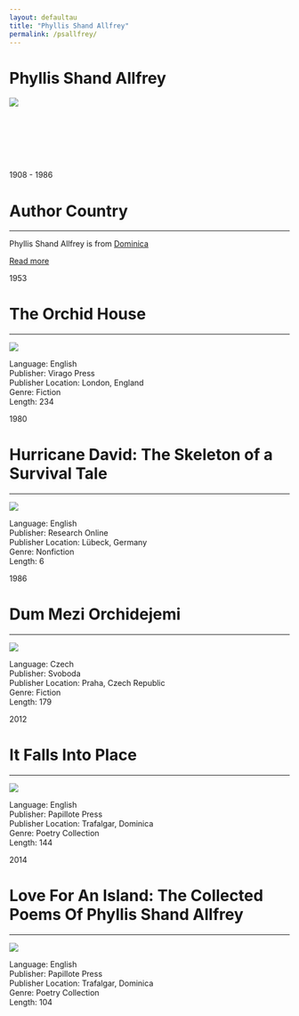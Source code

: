 ```yaml
---
layout: defaultau
title: "Phyllis Shand Allfrey"
permalink: /psallfrey/
---
```

<!-- partial:index.partial.html -->
<div class="content">
    <h1> Phyllis Shand Allfrey</h1>
    <div class="quote">
        <div><img src="https://upload.wikimedia.org/wikipedia/en/1/1b/Phyllis_Shand_Allfrey.jpg" class="logo"></div>
    </div>
    <div class="timeline">
        <div style="padding-bottom:100px;"></div>
        <div class="block">
            <div class="date right"><p class="right"> 1908 - 1986 </p></div>
            <div class="dot"></div>
            <div class="left first">
            <div class="author_country">
                <h1>Author Country</h1><hr>
          <div class="aclocation">   <p> Phyllis Shand Allfrey is from <a href="{{ site.baseurl }}/10"> Dominica </a></p> </div>
              <div class="acreadmore">  <a href="https://en.wikipedia.org/wiki/Phyllis_Shand_Allfrey" target="_blank">Read more</a> </div>
            </div>
            </div>
        </div>
        <div class="block">
            <div class="date left"><p class="left">1953</p></div>
            <div class="dot"></div>
            <div class="right hide">
                <h1>The Orchid House</h1><hr>
                <p><img src="https://upload.wikimedia.org/wikipedia/en/3/36/TheOrchidHouse.jpg"></p>
                <p>
                Language: English<br>
                Publisher: Virago Press<br>
                Publisher Location: London, England<br>
                Genre: Fiction<br>
                Length: 234<br>
                </p>
            </div>
        </div>
         <div class="block">
            <div class="date right"><p class="right">1980</p></div>
            <div class="dot"></div>
            <div class="left hide">
                <h1>Hurricane David: The Skeleton of a Survival Tale</h1><hr>
                <p><img src="https://encrypted-tbn0.gstatic.com/images?q=tbn:ANd9GcQ4LIfx8yU34x6Z06G181PrR8ERmBk95kRN0Ub7dXjx&s"></p>
                <p>Language: English<br>
                Publisher: Research Online<br>
                Publisher Location: Lübeck, Germany<br>
                Genre: Nonfiction<br>
                Length: 6<br>
              </p>
            </div>
        </div>
        <div class="block">
            <div class="date left"><p class="left">1986</p></div>
            <div class="dot"></div>
            <div class="right hide">
                <h1>Dum Mezi Orchidejemi</h1><hr>
                <p><img src="https://www.databazeknih.cz/img/books/41_/41454/dum-mezi-orchidejemi-41454.jpg"></p>
                <p>Language: Czech<br>
                Publisher: Svoboda<br>
                Publisher Location: Praha, Czech Republic<br>
                Genre: Fiction<br>
                Length: 179<br>
                </p>
            </div>
        </div>
        <div class="block">
            <div class="date right"><p class="right">2012</p></div>
            <div class="dot"></div>
            <div class="left hide">
                <h1>It Falls Into Place</h1><hr>
                <p><img src="https://m.media-amazon.com/images/I/51u-iZ7DwEL.jpg"></p>
                <p>Language: English<br>
                Publisher: Papillote Press<br>
                Publisher Location: Trafalgar, Dominica<br>
                Genre: Poetry Collection<br>
                Length: 144<br>
               </p>
            </div>
        </div>
        <div class="block">
            <div class="date left"><p class="left">2014</p></div>
            <div class="dot"></div>
            <div class="right hide">
                <h1>Love For An Island: The Collected Poems Of Phyllis Shand Allfrey</h1><hr>
                <p><img src="https://m.media-amazon.com/images/I/51KDQgjH42L._AC_SY780_.jpg"></p>
                <p>Language: English<br>
                Publisher: Papillote Press<br>
                Publisher Location: Trafalgar, Dominica<br>
                Genre: Poetry Collection<br>
                Length: 104<br>
               </p>
            </div>
        </div>
        <div style="padding-bottom:100px;"></div>
    </div>
   <!-- partial -->
<script src='https://cdnjs.cloudflare.com/ajax/libs/jquery/3.1.1/jquery.min.js'></script><script  src="{{ site.baseurl }}/assets/js/authorscript.js"></script>